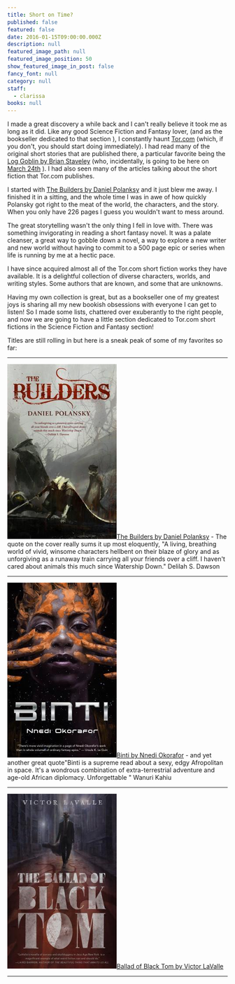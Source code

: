 ```yaml
---
title: Short on Time?
published: false
featured: false
date: 2016-01-15T09:00:00.000Z
description: null
featured_image_path: null
featured_image_position: 50
show_featured_image_in_post: false
fancy_font: null
category: null
staff:
  - clarissa
books: null
---
```



I made a great discovery a while back and I can't really believe it took me as long as it did. Like any good Science Fiction and Fantasy lover, (and as the bookseller dedicated to that section ), I constantly haunt [Tor.com](http://www.tor.com/) (which, if you don't, you should start doing immediately). I had read many of the original short stories that are published there, a particular favorite being the [Log Goblin](http://www.tor.com/2015/12/09/the-log-goblin-brian-staveley/)[&nbsp;by Brian Staveley](__notset__)&nbsp;(who, incidentally, is going to be here on [March 24th](http://www.brooklinebooksmith.com/events/) ). I had also seen many of the articles talking about the short fiction that Tor.com publishes.&nbsp;

I started with [The Builders by Daniel Polanksy](http://www.brooklinebooksmith-shop.com/book/9780765385307)&nbsp;and it just blew me away. I finished it in a sitting, and the whole time I was in awe of how quickly Polansky got right to the meat of the world, the characters, and the story. When you only have 226 pages I guess you wouldn't want to mess around.

The great storytelling wasn't the only thing I fell in love with. There was something invigorating in reading a short fantasy novel. It was a palate cleanser, a great way to gobble down a novel, a way to explore a new writer and new world without having to commit to a 500 page epic or series when life is running by me at a hectic pace.

I have since acquired almost all of the Tor.com short fiction works they have available. It is a delightful collection of diverse characters, worlds, and writing styles. Some authors that are known, and some that are unknowns.

Having my own collection is great, but as a bookseller one of my greatest joys is sharing all my new bookish obsessions with everyone I can get to listen! So I made some lists, chattered over exuberantly to the right people, and now we are going to have a little section dedicated to Tor.com short fictions in the Science Fiction and Fantasy section!

Titles are still rolling in but here is a sneak peak of some of my favorites so far:

---

![](/uploads/versions/9780765385307---x----250-400x---.jpg)[The Builders by Daniel Polanksy](http://www.brooklinebooksmith-shop.com/book/9780765385307) - The quote on the cover really sums it up most eloquently, "A living, breathing world of vivid, winsome characters hellbent on their blaze of glory and as unforgiving as a runaway train carrying all your friends over a cliff. I haven't cared about animals this much since Watership Down." Delilah S. Dawson

---

![](/uploads/versions/binti---x----250-400x---.jpg)[Binti by Nnedi Okorafor](http://www.brooklinebooksmith-shop.com/book/9780765385253) - and yet another great quote"Binti is a supreme read about a sexy, edgy Afropolitan in space. It's a wondrous combination of extra-terrestrial adventure and age-old African diplomacy. Unforgettable " Wanuri Kahiu

---

![](/uploads/versions/ballad-of-black-tom---x----250-400x---.jpg)[Ballad of Black Tom by Victor LaValle](http://www.brooklinebooksmith-shop.com/book/9780765387868)

---

&nbsp;